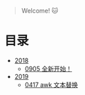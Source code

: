 > Welcome! :cat:

# 目录
* [2018](posts/2018)
  * [0905 全新开始！](posts/2018/0905-beginning.md)
* [2019](posts/2019)
  * [0417 awk 文本替换](posts/2018/0417-templater.md)
